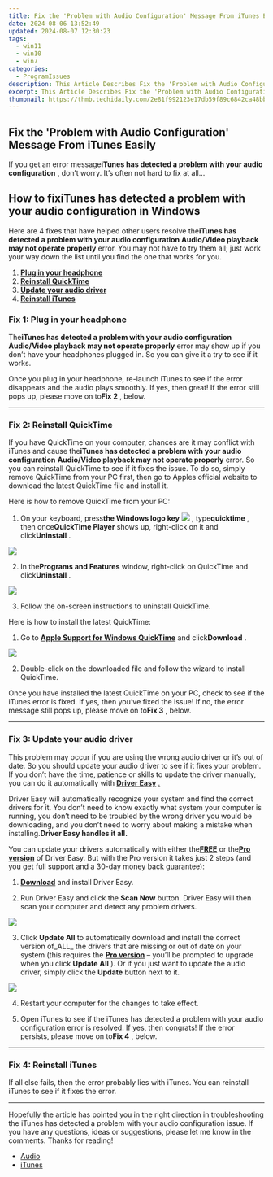 ```yaml
---
title: Fix the 'Problem with Audio Configuration' Message From iTunes Easily
date: 2024-08-06 13:52:49
updated: 2024-08-07 12:30:23
tags:
  - win11
  - win10
  - win7
categories:
  - ProgramIssues
description: This Article Describes Fix the 'Problem with Audio Configuration' Message From iTunes Easily
excerpt: This Article Describes Fix the 'Problem with Audio Configuration' Message From iTunes Easily
thumbnail: https://thmb.techidaily.com/2e81f992123e17db59f89c6842ca48bb426d509215d95604071818ec4e7dc281.jpg
---
```


## Fix the 'Problem with Audio Configuration' Message From iTunes Easily

If you get an error message**iTunes has detected a problem with your audio configuration** , don’t worry. It’s often not hard to fix at all…

## How to fix**iTunes has detected a problem with your audio configuration** in Windows

 Here are 4 fixes that have helped other users resolve the**iTunes has detected a problem with your audio configuration** **Audio/Video playback may not operate properly** error. You may not have to try them all; just work your way down the list until you find the one that works for you.

1. **[Plug in your headphone](https://tools.techidaily.com/drivereasy/download/)**
2. **[Reinstall QuickTime](https://tools.techidaily.com/drivereasy/download/)**
3. **[Update your audio driver](https://tools.techidaily.com/drivereasy/download/)**
4. **[Reinstall iTunes](https://tools.techidaily.com/drivereasy/download/)**

### Fix 1: Plug in your headphone

 The**iTunes has detected a problem with your audio configuration** **Audio/Video playback may not operate properly** error may show up if you don’t have your headphones plugged in. So you can give it a try to see if it works.

 Once you plug in your headphone, re-launch iTunes to see if the error disappears and the audio plays smoothly. If yes, then great! If the error still pops up, please move on to**Fix 2** , below.

---

### Fix 2: Reinstall QuickTime

 If you have QuickTime on your computer, chances are it may conflict with iTunes and cause the**iTunes has detected a problem with your audio configuration** **Audio/Video playback may not operate properly** error. So you can reinstall QuickTime to see if it fixes the issue. To do so, simply remove QuickTime from your PC first, then go to Apples official website to download the latest QuickTime file and install it.

Here is how to remove QuickTime from your PC:

 1) On your keyboard, press**the Windows logo key** ![](https://images.drivereasy.com/wp-content/uploads/2018/05/Windows-logo-key-5.png) , type**quicktime** , then once**QuickTime Player** shows up, right-click on it and click**Uninstall** .

![](https://images.drivereasy.com/wp-content/uploads/2019/09/image-366.png)

 2) In the**Programs and Features** window, right-click on QuickTime and click**Uninstall** .

![](https://images.drivereasy.com/wp-content/uploads/2019/09/image-367-1024x577.png)

3) Follow the on-screen instructions to uninstall QuickTime.

Here is how to install the latest QuickTime:

 1) Go to **[Apple Support for Windows QuickTime](https://support.apple.com/kb/DL837?locale=en%5FUS)**  and click**Download** .

![](https://images.drivereasy.com/wp-content/uploads/2019/09/image-369.png)

 2) Double-click on the downloaded file and follow the wizard to install QuickTime.

 Once you have installed the latest QuickTime on your PC, check to see if the iTunes error is fixed. If yes, then you’ve fixed the issue! If no, the error message still pops up, please move on to**Fix 3** , below.

---

### Fix 3: Update your audio driver

 This problem may occur if you are using the wrong audio driver or it’s out of date. So you should update your audio driver to see if it fixes your problem. If you don’t have the time, patience or skills to update the driver manually, you can do it automatically with **[Driver Easy](https://tools.techidaily.com/drivereasy/download/)** [.](https://tools.techidaily.com/drivereasy/download/)

 Driver Easy will automatically recognize your system and find the correct drivers for it. You don’t need to know exactly what system your computer is running, you don’t need to be troubled by the wrong driver you would be downloading, and you don’t need to worry about making a mistake when installing.**Driver Easy handles it all.**

 You can update your drivers automatically with either the[**FREE**](https://tools.techidaily.com/drivereasy/download/) or the[**Pro version**](https://tools.techidaily.com/drivereasy/download/) of Driver Easy. But with the Pro version it takes just 2 steps (and you get full support and a 30-day money back guarantee):

 1) **[Download](https://tools.techidaily.com/drivereasy/download/)** [](https://tools.techidaily.com/drivereasy/download/) and install Driver Easy.

 2) Run Driver Easy and click the **Scan Now** button. Driver Easy will then scan your computer and detect any problem drivers.

![](https://images.drivereasy.com/wp-content/uploads/2019/06/image-35.png)

 3) Click **Update All** to automatically download and install the correct version of_ALL_ the drivers that are missing or out of date on your system (this requires the [**Pro version**](https://tools.techidaily.com/drivereasy/download/) – you’ll be prompted to upgrade when you click **Update All** ). Or if you just want to update the audio driver, simply click the **Update** button next to it.

![](https://images.drivereasy.com/wp-content/uploads/2019/06/image-36.png)

4) Restart your computer for the changes to take effect.

5) Open iTunes to see if the iTunes has detected a problem with your audio configuration error is resolved. If yes, then congrats! If the error persists, please move on to**Fix 4** , below.

---

### Fix 4: Reinstall iTunes

 If all else fails, then the error probably lies with iTunes. You can reinstall iTunes to see if it fixes the error.

---

 Hopefully the article has pointed you in the right direction in troubleshooting the iTunes has detected a problem with your audio configuration issue. If you have any questions, ideas or suggestions, please let me know in the comments. Thanks for reading!

* [Audio](https://tools.techidaily.com/drivereasy/download/)
* [iTunes](https://tools.techidaily.com/drivereasy/download/)

<ins class="adsbygoogle"
     style="display:block"
     data-ad-format="autorelaxed"
     data-ad-client="ca-pub-7571918770474297"
     data-ad-slot="1223367746"></ins>



<ins class="adsbygoogle"
     style="display:block"
     data-ad-client="ca-pub-7571918770474297"
     data-ad-slot="8358498916"
     data-ad-format="auto"
     data-full-width-responsive="true"></ins>
